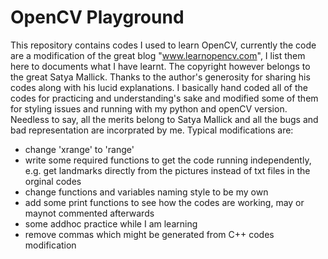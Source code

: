 # OpenCV Playground

This repository contains codes I used to learn OpenCV, currently the code are a modification of the great blog "www.learnopencv.com", I list them here to documents what I have learnt. The copyright however belongs to the great Satya Mallick. Thanks to the author's generosity for sharing his codes along with his lucid explanations. I basically hand coded all of the codes for practicing and understanding's sake and modified some of them for styling issues and running with my python and openCV version. Needless to say, all the merits belong to Satya Mallick and all the bugs and bad representation are incorprated by me. Typical modifications are:

- change 'xrange' to 'range'
- write some required functions to get the code running independently, e.g. get landmarks directly from the pictures instead of txt files in the orginal codes
- change functions and variables naming style to be my own
- add some print functions to see how the codes are working, may or maynot commented afterwards
- some addhoc practice while I am learning
- remove commas which might be generated from C++ codes modification
